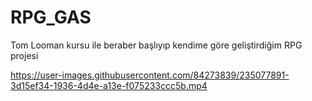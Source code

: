 # RPG_GAS
Tom Looman kursu ile beraber başlıyıp kendime göre geliştirdiğim RPG projesi






https://user-images.githubusercontent.com/84273839/235077891-3d15ef34-1936-4d4e-a13e-f075233ccc5b.mp4


